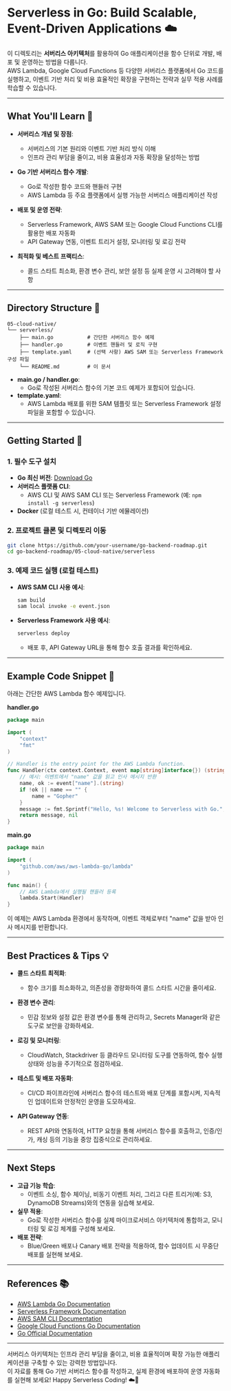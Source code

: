# Serverless in Go: Build Scalable, Event-Driven Applications ☁️

이 디렉토리는 **서버리스 아키텍처**를 활용하여 Go 애플리케이션을 함수 단위로 개발, 배포 및 운영하는 방법을 다룹니다.  
AWS Lambda, Google Cloud Functions 등 다양한 서버리스 플랫폼에서 Go 코드를 실행하고, 이벤트 기반 처리 및 비용 효율적인 확장을 구현하는 전략과 실무 적용 사례를 학습할 수 있습니다.

---

## What You'll Learn 🎯

- **서버리스 개념 및 장점**:  
  - 서버리스의 기본 원리와 이벤트 기반 처리 방식 이해  
  - 인프라 관리 부담을 줄이고, 비용 효율성과 자동 확장을 달성하는 방법

- **Go 기반 서버리스 함수 개발**:  
  - Go로 작성한 함수 코드와 핸들러 구현  
  - AWS Lambda 등 주요 플랫폼에서 실행 가능한 서버리스 애플리케이션 작성

- **배포 및 운영 전략**:  
  - Serverless Framework, AWS SAM 또는 Google Cloud Functions CLI를 활용한 배포 자동화  
  - API Gateway 연동, 이벤트 트리거 설정, 모니터링 및 로깅 전략

- **최적화 및 베스트 프랙티스**:  
  - 콜드 스타트 최소화, 환경 변수 관리, 보안 설정 등 실제 운영 시 고려해야 할 사항

---

## Directory Structure 📁

```plaintext
05-cloud-native/
└── serverless/
    ├── main.go           # 간단한 서버리스 함수 예제
    ├── handler.go        # 이벤트 핸들러 및 로직 구현
    ├── template.yaml     # (선택 사항) AWS SAM 또는 Serverless Framework 구성 파일
    └── README.md         # 이 문서
```

- **main.go / handler.go**:  
  - Go로 작성된 서버리스 함수의 기본 코드 예제가 포함되어 있습니다.
- **template.yaml**:  
  - AWS Lambda 배포를 위한 SAM 템플릿 또는 Serverless Framework 설정 파일을 포함할 수 있습니다.

---

## Getting Started 🚀

### 1. 필수 도구 설치
- **Go 최신 버전**: [Download Go](https://go.dev/dl/)
- **서버리스 플랫폼 CLI**:  
  - AWS CLI 및 AWS SAM CLI 또는 Serverless Framework (예: `npm install -g serverless`)
- **Docker** (로컬 테스트 시, 컨테이너 기반 에뮬레이션)

### 2. 프로젝트 클론 및 디렉토리 이동
```bash
git clone https://github.com/your-username/go-backend-roadmap.git
cd go-backend-roadmap/05-cloud-native/serverless
```

### 3. 예제 코드 실행 (로컬 테스트)
- **AWS SAM CLI 사용 예시**:
  ```bash
  sam build
  sam local invoke -e event.json
  ```
- **Serverless Framework 사용 예시**:
  ```bash
  serverless deploy
  ```
  - 배포 후, API Gateway URL을 통해 함수 호출 결과를 확인하세요.

---

## Example Code Snippet 📄

아래는 간단한 AWS Lambda 함수 예제입니다.

**handler.go**
```go
package main

import (
    "context"
    "fmt"
)

// Handler is the entry point for the AWS Lambda function.
func Handler(ctx context.Context, event map[string]interface{}) (string, error) {
    // 예시: 이벤트에서 "name" 값을 읽고 인사 메시지 반환
    name, ok := event["name"].(string)
    if !ok || name == "" {
        name = "Gopher"
    }
    message := fmt.Sprintf("Hello, %s! Welcome to Serverless with Go.", name)
    return message, nil
}
```

**main.go**
```go
package main

import (
    "github.com/aws/aws-lambda-go/lambda"
)

func main() {
    // AWS Lambda에서 실행될 핸들러 등록
    lambda.Start(Handler)
}
```

이 예제는 AWS Lambda 환경에서 동작하며, 이벤트 객체로부터 "name" 값을 받아 인사 메시지를 반환합니다.

---

## Best Practices & Tips 💡

- **콜드 스타트 최적화**:  
  - 함수 크기를 최소화하고, 의존성을 경량화하여 콜드 스타트 시간을 줄이세요.
  
- **환경 변수 관리**:  
  - 민감 정보와 설정 값은 환경 변수를 통해 관리하고, Secrets Manager와 같은 도구로 보안을 강화하세요.
  
- **로깅 및 모니터링**:  
  - CloudWatch, Stackdriver 등 클라우드 모니터링 도구를 연동하여, 함수 실행 상태와 성능을 주기적으로 점검하세요.
  
- **테스트 및 배포 자동화**:  
  - CI/CD 파이프라인에 서버리스 함수의 테스트와 배포 단계를 포함시켜, 지속적인 업데이트와 안정적인 운영을 도모하세요.
  
- **API Gateway 연동**:  
  - REST API와 연동하여, HTTP 요청을 통해 서버리스 함수를 호출하고, 인증/인가, 캐싱 등의 기능을 중앙 집중식으로 관리하세요.

---

## Next Steps

- **고급 기능 학습**:  
  - 이벤트 소싱, 함수 체이닝, 비동기 이벤트 처리, 그리고 다른 트리거(예: S3, DynamoDB Streams)와의 연동을 실습해 보세요.
- **실무 적용**:  
  - Go로 작성한 서버리스 함수를 실제 마이크로서비스 아키텍처에 통합하고, 모니터링 및 로깅 체계를 구성해 보세요.
- **배포 전략**:  
  - Blue/Green 배포나 Canary 배포 전략을 적용하여, 함수 업데이트 시 무중단 배포를 실현해 보세요.

---

## References 📚

- [AWS Lambda Go Documentation](https://docs.aws.amazon.com/lambda/latest/dg/golang-handler.html)
- [Serverless Framework Documentation](https://www.serverless.com/framework/docs/)
- [AWS SAM CLI Documentation](https://docs.aws.amazon.com/serverless-application-model/latest/developerguide/what-is-sam.html)
- [Google Cloud Functions Go Documentation](https://cloud.google.com/functions/docs/writing#go)
- [Go Official Documentation](https://golang.org/doc/)

---

서버리스 아키텍처는 인프라 관리 부담을 줄이고, 비용 효율적이며 확장 가능한 애플리케이션을 구축할 수 있는 강력한 방법입니다.  
이 자료를 통해 Go 기반 서버리스 함수를 작성하고, 실제 환경에 배포하여 운영 자동화를 실현해 보세요! Happy Serverless Coding! ☁️🚀